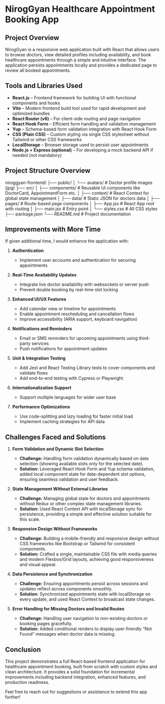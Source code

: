 # NirogGyan Healthcare Appointment Booking App

## Project Overview
NirogGyan is a responsive web application built with React that allows users to browse doctors, view detailed profiles including availability, and book healthcare appointments through a simple and intuitive interface. The application persists appointments locally and provides a dedicated page to review all booked appointments.

## Tools and Libraries Used

- **React.js** – Frontend framework for building UI with functional components and hooks  
- **Vite** – Modern frontend build tool used for rapid development and optimized bundles  
- **React Router (v6)** – For client-side routing and page navigation  
- **React Hook Form** – Efficient form handling and validation management  
- **Yup** – Schema-based form validation integration with React Hook Form  
- **CSS (Plain CSS)** – Custom styling via single CSS stylesheet without Tailwind or other CSS frameworks  
- **LocalStorage** – Browser storage used to persist user appointments  
- **Node.js + Express (optional)** – For developing a mock backend API if needed (not mandatory)  

## Project Structure Overview

niroggyan-frontend/
├── public/
│ └── avatars/ # Doctor profile images (jpg)
├── src/
│ ├── components/ # Reusable UI components like DoctorCard, AppointmentForm etc.
│ ├── context/ # React Context for global state management
│ ├── data/ # Static JSON for doctors data
│ ├── pages/ # Route-based page components
│ ├── App.jsx # React App root with routing
│ ├── main.jsx # Entry point
│ └── styles.css # All CSS styles
├── package.json
└── README.md # Project documentation


## Improvements with More Time

If given additional time, I would enhance the application with:

1. **Authentication**   
   - Implement user accounts and authentication for securing appointments

2. **Real-Time Availability Updates**  
   - Integrate live doctor availability with websockets or server push  
   - Prevent double booking by real-time slot locking

3. **Enhanced UI/UX Features**  
   - Add calendar view or timeline for appointments  
   - Enable appointment rescheduling and cancellation flows  
   - Improve accessibility (ARIA support, keyboard navigation)

4. **Notifications and Reminders**  
   - Email or SMS reminders for upcoming appointments using third-party services  
   - Push notifications for appointment updates

5. **Unit & Integration Testing**  
   - Add Jest and React Testing Library tests to cover components and validate flows  
   - Add end-to-end testing with Cypress or Playwright

6. **Internationalization Support**  
   - Support multiple languages for wider user base

7. **Performance Optimizations**  
   - Use code-splitting and lazy loading for faster initial load  
   - Implement caching strategies for API data

## Challenges Faced and Solutions

1. **Form Validation and Dynamic Slot Selection**  
   - **Challenge:** Handling form validation dynamically based on date selection (showing available slots only for the selected date).  
   - **Solution:** Leveraged React Hook Form and Yup schema validation, added local component state for date-dependent slot options, ensuring seamless validation and user feedback.

2. **State Management Without External Libraries**  
   - **Challenge:** Managing global state for doctors and appointments without Redux or other complex state management libraries.  
   - **Solution:** Used React Context API with localStorage sync for persistence, providing a simple and effective solution suitable for this scale.

3. **Responsive Design Without Frameworks**  
   - **Challenge:** Building a mobile-friendly and responsive design without CSS frameworks like Bootstrap or Tailwind for consistent components.  
   - **Solution:** Crafted a single, maintainable CSS file with media queries and modern Flexbox/Grid layouts, achieving good responsiveness and visual appeal.

4. **Data Persistence and Synchronization**  
   - **Challenge:** Ensuring appointments persist across sessions and updates reflect across components smoothly.  
   - **Solution:** Synchronized appointments state with localStorage on every update, and used React Context to broadcast state changes.

5. **Error Handling for Missing Doctors and Invalid Routes**  
   - **Challenge:** Handling user navigation to non-existing doctors or booking pages gracefully.  
   - **Solution:** Added conditional renders to display user-friendly “Not Found” messages when doctor data is missing.

## Conclusion

This project demonstrates a full React-based frontend application for healthcare appointment booking, built from scratch with custom styles and clean architecture. It provides a solid foundation for incremental improvements including backend integration, enhanced features, and production readiness.

Feel free to reach out for suggestions or assistance to extend this app further!

